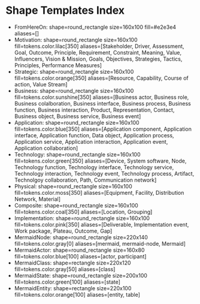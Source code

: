 # Shape Templates Index

- FromHereOn: shape=round_rectangle size=160x100 fill=#e2e3e4 aliases=[]
- Motivation: shape=round_rectangle size=160x100 fill=tokens.color.lilac[350] aliases=[Stakeholder, Driver, Assessment, Goal, Outcome, Principle, Requirement, Constraint, Meaning, Value, Influencers, Vision & Mission, Goals, Objectives, Strategies, Tactics, Principles, Performance Measures]
- Strategic: shape=round_rectangle size=160x100 fill=tokens.color.orange[350] aliases=[Resource, Capability, Course of action, Value Stream]
- Business: shape=round_rectangle size=160x100 fill=tokens.color.sunshine[350] aliases=[Business actor, Business role, Business colalboration, Business interface, Business process, Business function, Business interaction, Product, Representation, Contact, Business object, Business service, Business event]
- Application: shape=round_rectangle size=160x100 fill=tokens.color.blue[350] aliases=[Application component, Application interface, Application function, Data object, Application process, Application service, Application interaction, Application event, Application collaboration]
- Technology: shape=round_rectangle size=160x100 fill=tokens.color.green[350] aliases=[Device, System software, Node, Technology function, Technology interface, Technology service, Technology interaction, Technology event, Technology process, Artifact, Technolgoy collaboration, Path, Communication network]
- Physical: shape=round_rectangle size=160x100 fill=tokens.color.moss[350] aliases=[Equipment, Facility, Distribution Network, Material]
- Composite: shape=round_rectangle size=160x100 fill=tokens.color.coal[350] aliases=[Location, Grouping]
- Implementation: shape=round_rectangle size=160x100 fill=tokens.color.pink[350] aliases=[Deliverable, Implementation event, Work package, Plateau, Outcome, Gap]
- MermaidNode: shape=round_rectangle size=220x140 fill=tokens.color.gray[0] aliases=[mermaid, mermaid-node, Mermaid]
- MermaidActor: shape=round_rectangle size=160x80 fill=tokens.color.blue[100] aliases=[actor, participant]
- MermaidClass: shape=rectangle size=220x120 fill=tokens.color.gray[50] aliases=[class]
- MermaidState: shape=round_rectangle size=200x100 fill=tokens.color.green[100] aliases=[state]
- MermaidEntity: shape=rectangle size=220x100 fill=tokens.color.orange[100] aliases=[entity, table]
